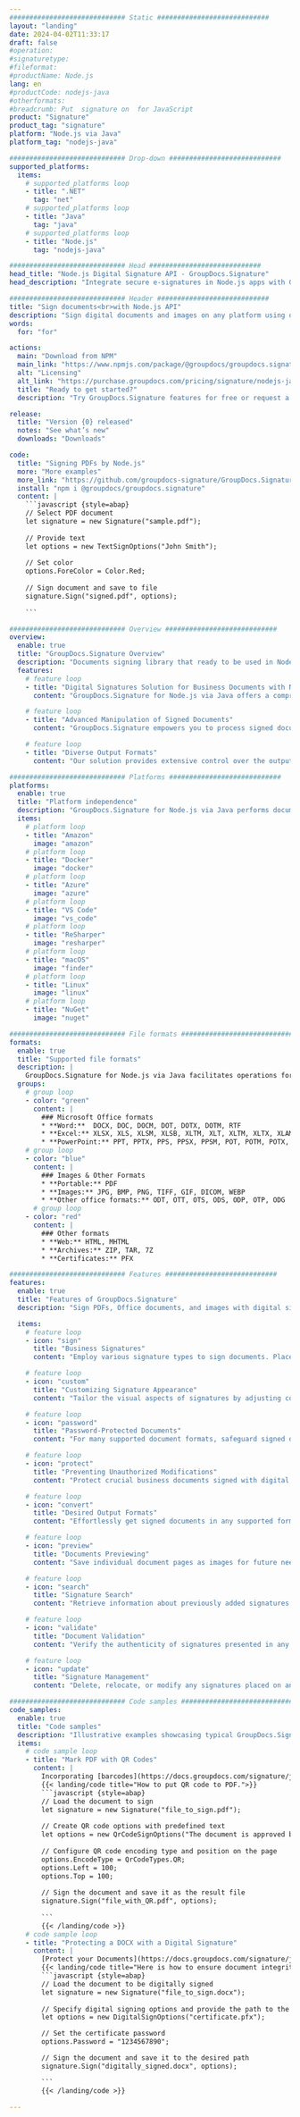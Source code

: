 ```yaml
---
############################# Static ############################
layout: "landing"
date: 2024-04-02T11:33:17
draft: false
#operation: 
#signaturetype: 
#fileformat: 
#productName: Node.js
lang: en
#productCode: nodejs-java
#otherformats: 
#breadcrumb: Put  signature on  for JavaScript
product: "Signature"
product_tag: "signature"
platform: "Node.js via Java"
platform_tag: "nodejs-java"

############################# Drop-down ############################
supported_platforms:
  items:
    # supported_platforms loop
    - title: ".NET"
      tag: "net"
    # supported_platforms loop
    - title: "Java"
      tag: "java"
    # supported_platforms loop
    - title: "Node.js"
      tag: "nodejs-java"

############################# Head ############################
head_title: "Node.js Digital Signature API - GroupDocs.Signature"
head_description: "Integrate secure e-signatures in Node.js apps with GroupDocs.Signature. Streamline document signing workflows easily and efficiently."

############################# Header ############################
title: "Sign documents<br>with Node.js API"
description: "Sign digital documents and images on any platform using our flexible APIs and app based solutions for programmers and end-users."
words:
  for: "for"

actions:
  main: "Download from NPM"
  main_link: "https://www.npmjs.com/package/@groupdocs/groupdocs.signature/"
  alt: "Licensing"
  alt_link: "https://purchase.groupdocs.com/pricing/signature/nodejs-java/"
  title: "Ready to get started?"
  description: "Try GroupDocs.Signature features for free or request a license"

release:
  title: "Version {0} released"
  notes: "See what’s new"
  downloads: "Downloads"

code:
  title: "Signing PDFs by Node.js"
  more: "More examples"
  more_link: "https://github.com/groupdocs-signature/GroupDocs.Signature-for-Node.js-via-Java/"
  install: "npm i @groupdocs/groupdocs.signature"
  content: |
    ```javascript {style=abap}   
    // Select PDF document
    let signature = new Signature("sample.pdf");
    
    // Provide text
    let options = new TextSignOptions("John Smith");
    
    // Set color
    options.ForeColor = Color.Red;
    
    // Sign document and save to file
    signature.Sign("signed.pdf", options);
    
    ```

############################# Overview ############################
overview:
  enable: true
  title: "GroupDocs.Signature Overview"
  description: "Documents signing library that ready to be used in Node.js applications"
  features:
    # feature loop
    - title: "Digital Signatures Solution for Business Documents with Node.js"
      content: "GroupDocs.Signature for Node.js via Java offers a comprehensive set of digital signature options for PDF, Office documents and images. Text, barcodes, images, digital certificates and metadata are available. Streamlined document processing ensures efficiency."

    # feature loop
    - title: "Advanced Manipulation of Signed Documents"
      content: "GroupDocs.Signature empowers you to process signed documents. Search and validate signatures using various criteria. Additionally, extract detailed document information or generate preview images of pages."

    # feature loop
    - title: "Diverse Output Formats"
      content: "Our solution provides extensive control over the output format of signed documents. Precisely position signatures on any page and customize their appearance. Save signed documents in numerous supported formats and optionally secure them with passwords."

############################# Platforms ############################
platforms:
  enable: true
  title: "Platform independence"
  description: "GroupDocs.Signature for Node.js via Java performs document processing with various operating systems"
  items:
    # platform loop
    - title: "Amazon"
      image: "amazon"
    # platform loop
    - title: "Docker"
      image: "docker"
    # platform loop
    - title: "Azure"
      image: "azure"
    # platform loop
    - title: "VS Code"
      image: "vs_code"
    # platform loop
    - title: "ReSharper"
      image: "resharper"
    # platform loop
    - title: "macOS"
      image: "finder"
    # platform loop
    - title: "Linux"
      image: "linux"
    # platform loop
    - title: "NuGet"
      image: "nuget"

############################# File formats ############################
formats:
  enable: true
  title: "Supported file formats"
  description: |
    GroupDocs.Signature for Node.js via Java facilitates operations for the [popular file formats](https://docs.groupdocs.com/signature/java/supported-document-formats/).
  groups:
    # group loop
    - color: "green"
      content: |
        ### Microsoft Office formats
        * **Word:**  DOCX, DOC, DOCM, DOT, DOTX, DOTM, RTF
        * **Excel:** XLSX, XLS, XLSM, XLSB, XLTM, XLT, XLTM, XLTX, XLAM, SXC, SpreadsheetML
        * **PowerPoint:** PPT, PPTX, PPS, PPSX, PPSM, POT, POTM, POTX, PPTM
    # group loop
    - color: "blue"
      content: |
        ### Images & Other Formats
        * **Portable:** PDF
        * **Images:** JPG, BMP, PNG, TIFF, GIF, DICOM, WEBP
        * **Other office formats:** ODT, OTT, OTS, ODS, ODP, OTP, ODG
      # group loop
    - color: "red"
      content: |
        ### Other formats
        * **Web:** HTML, MHTML
        * **Archives:** ZIP, TAR, 7Z
        * **Certificates:** PFX

############################# Features ############################
features:
  enable: true
  title: "Features of GroupDocs.Signature"
  description: "Sign PDFs, Office documents, and images with digital signatures"

  items:
    # feature loop
    - icon: "sign"
      title: "Business Signatures"
      content: "Employ various signature types to sign documents. Place digital signatures precisely on any page location."

    # feature loop
    - icon: "custom"
      title: "Customizing Signature Appearance"
      content: "Tailor the visual aspects of signatures by adjusting color, font, borders, rotation, and more to achieve your desired outcome."

    # feature loop
    - icon: "password"
      title: "Password-Protected Documents"
      content: "For many supported document formats, safeguard signed documents with a password for added security."

    # feature loop
    - icon: "protect"
      title: "Preventing Unauthorized Modifications"
      content: "Protect crucial business documents signed with digital certificates from unauthorized alterations."

    # feature loop
    - icon: "convert"
      title: "Desired Output Formats"
      content: "Effortlessly get signed documents in any supported format. Convert MS Word documents to PDF format with ease."

    # feature loop
    - icon: "preview"
      title: "Documents Previewing"
      content: "Save individual document pages as images for future needs."

    # feature loop
    - icon: "search"
      title: "Signature Search"
      content: "Retrieve information about previously added signatures within your documents."

    # feature loop
    - icon: "validate"
      title: "Document Validation"
      content: "Verify the authenticity of signatures presented in any document."

    # feature loop
    - icon: "update"
      title: "Signature Management"
      content: "Delete, relocate, or modify any signatures placed on any document page."

############################# Code samples ############################
code_samples:
  enable: true
  title: "Code samples"
  description: "Illustrative examples showcasing typical GroupDocs.Signature for Node.js via Java operations"
  items:
    # code sample loop
    - title: "Mark PDF with QR Codes"
      content: |
        Incorporating [barcodes](https://docs.groupdocs.com/signature/java/esign-document-with-qr-code-signature/) into specific PDF document pages can streamline business processes. This section provides an example of adding a QR code using GroupDocs.Signature for Node.js via Java.
        {{< landing/code title="How to put QR code to PDF.">}}
        ```javascript {style=abap}
        // Load the document to sign
        let signature = new Signature("file_to_sign.pdf");
        
        // Create QR code options with predefined text
        let options = new QrCodeSignOptions("The document is approved by John Smith");
        
        // Configure QR code encoding type and position on the page
        options.EncodeType = QrCodeTypes.QR;
        options.Left = 100;
        options.Top = 100;
            
        // Sign the document and save it as the result file
        signature.Sign("file_with_QR.pdf", options);
        
        ```
        {{< /landing/code >}}
    # code sample loop
    - title: "Protecting a DOCX with a Digital Signature"
      content: |
        [Protect your Documents](https://docs.groupdocs.com/signature/java/esign-document-with-digital-signature/) by signatures based on digital certificates. Digital signature protect your business documents against content changing.
        {{< landing/code title="Here is how to ensure document integrity.">}}
        ```javascript {style=abap}   
        // Load the document to be digitally signed
        let signature = new Signature("file_to_sign.docx");
        
        // Specify digital signing options and provide the path to the certificate file
        let options = new DigitalSignOptions("certificate.pfx");

        // Set the certificate password
        options.Password = "1234567890";

        // Sign the document and save it to the desired path
        signature.Sign("digitally_signed.docx", options);

        ```
        {{< /landing/code >}}

---
```

